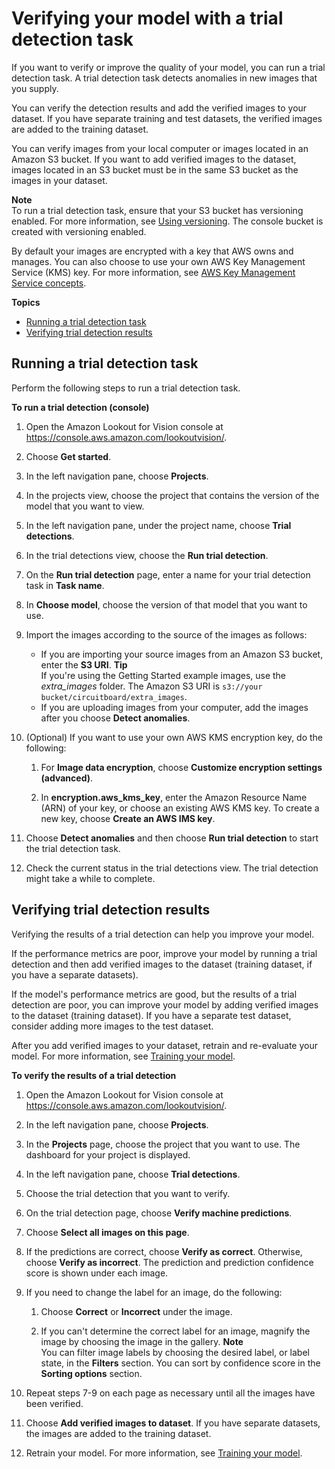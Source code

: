 # Verifying your model with a trial detection task<a name="trial-detection"></a>

If you want to verify or improve the quality of your model, you can run a trial detection task\. A trial detection task detects anomalies in new images that you supply\. 

You can verify the detection results and add the verified images to your dataset\. If you have separate training and test datasets, the verified images are added to the training dataset\.

You can verify images from your local computer or images located in an Amazon S3 bucket\. If you want to add verified images to the dataset, images located in an S3 bucket must be in the same S3 bucket as the images in your dataset\.

**Note**  
To run a trial detection task, ensure that your S3 bucket has versioning enabled\. For more information, see [Using versioning](https://docs.aws.amazon.com/AmazonS3/latest/dev/Versioning.html)\. The console bucket is created with versioning enabled\.

By default your images are encrypted with a key that AWS owns and manages\. You can also choose to use your own AWS Key Management Service \(KMS\) key\. For more information, see [AWS Key Management Service concepts](https://docs.aws.amazon.com/kms/latest/developerguide/concepts.html#master_keys)\.

**Topics**
+ [Running a trial detection task](#run-trial-detection)
+ [Verifying trial detection results](#verify-trial-detection-results)

## Running a trial detection task<a name="run-trial-detection"></a>

Perform the following steps to run a trial detection task\.

**To run a trial detection \(console\)**

1. Open the Amazon Lookout for Vision console at [ https://console\.aws\.amazon\.com/lookoutvision/]( https://console.aws.amazon.com/lookoutvision/)\.

1. Choose **Get started**\. 

1. In the left navigation pane, choose **Projects**\.

1. In the projects view, choose the project that contains the version of the model that you want to view\.

1. In the left navigation pane, under the project name, choose **Trial detections**\. 

1. In the trial detections view, choose the **Run trial detection**\. 

1. On the **Run trial detection** page, enter a name for your trial detection task in **Task name**\.

1. In **Choose model**, choose the version of that model that you want to use\.

1. Import the images according to the source of the images as follows:
   + If you are importing your source images from an Amazon S3 bucket, enter the **S3 URI**\.
**Tip**  
If you're using the Getting Started example images, use the *extra\_images* folder\. The Amazon S3 URI is `s3://your bucket/circuitboard/extra_images`\.
   + If you are uploading images from your computer, add the images after you choose **Detect anomalies**\. 

1. \(Optional\) If you want to use your own AWS KMS encryption key, do the following:

   1. For **Image data encryption**, choose **Customize encryption settings \(advanced\)**\.

   1. In **encryption\.aws\_kms\_key**, enter the Amazon Resource Name \(ARN\) of your key, or choose an existing AWS KMS key\. To create a new key, choose **Create an AWS IMS key**\.

1. Choose **Detect anomalies** and then choose **Run trial detection** to start the trial detection task\.

1. Check the current status in the trial detections view\. The trial detection might take a while to complete\. 

## Verifying trial detection results<a name="verify-trial-detection-results"></a>

Verifying the results of a trial detection can help you improve your model\.

If the performance metrics are poor, improve your model by running a trial detection and then add verified images to the dataset \(training dataset, if you have a separate datasets\)\.

If the model's performance metrics are good, but the results of a trial detection are poor, you can improve your model by adding verified images to the dataset \(training dataset\)\. If you have a separate test dataset, consider adding more images to the test dataset\. 

After you add verified images to your dataset, retrain and re\-evaluate your model\. For more information, see [Training your model](model-train.md)\. 

**To verify the results of a trial detection**

1. Open the Amazon Lookout for Vision console at [ https://console\.aws\.amazon\.com/lookoutvision/]( https://console.aws.amazon.com/lookoutvision/)\.

1. In the left navigation pane, choose **Projects**\.

1. In the **Projects** page, choose the project that you want to use\. The dashboard for your project is displayed\.

1. In the left navigation pane, choose **Trial detections**\.

1. Choose the trial detection that you want to verify\. 

1. On the trial detection page, choose **Verify machine predictions**\.

1. Choose **Select all images on this page**\.

1. If the predictions are correct, choose **Verify as correct**\. Otherwise, choose **Verify as incorrect**\. The prediction and prediction confidence score is shown under each image\.

1. If you need to change the label for an image, do the following:

   1. Choose **Correct** or **Incorrect** under the image\.

   1. If you can't determine the correct label for an image, magnify the image by choosing the image in the gallery\.
**Note**  
You can filter image labels by choosing the desired label, or label state, in the **Filters** section\. You can sort by confidence score in the **Sorting options** section\.

1. Repeat steps 7\-9 on each page as necessary until all the images have been verified\.

1. Choose **Add verified images to dataset**\. If you have separate datasets, the images are added to the training dataset\.

1. Retrain your model\. For more information, see [Training your model](model-train.md)\.